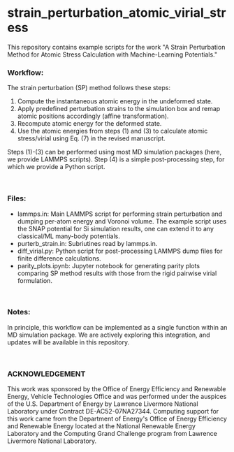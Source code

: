 # strain_perturbation_atomic_virial_stress
This repository contains example scripts for the work "A Strain Perturbation Method for Atomic Stress Calculation with Machine-Learning Potentials."

### Workflow:
The strain perturbation (SP) method follows these steps: 
1. Compute the instantaneous atomic energy in the undeformed state.
2.  Apply predefined perturbation strains to the simulation box and remap atomic positions accordingly (affine transformation).
3.  Recompute atomic energy for the deformed state.
4.  Use the atomic energies from steps (1) and (3) to calculate atomic stress/virial using Eq. (7) in the revised manuscript. <br>

Steps (1)-(3) can be performed using most MD simulation packages (here, we provide LAMMPS scripts). Step (4) is a simple post-processing step, for which we provide a Python script.

<br>

### Files:
- lammps.in: Main LAMMPS script for performing strain perturbation and dumping per-atom energy and Voronoi volume. The example script uses the SNAP potential for Si simulation results, one can extend it to any classical/ML many-body potentials.
- purterb_strain.in: Subriutines read by lammps.in.
- diff_virial.py: Python script for post-processing LAMMPS dump files for finite difference calculations.
- parity_plots.ipynb: Jupyter notebook for generating parity plots comparing SP method results with those from the rigid pairwise virial formulation.

<br>

### Notes:
In principle, this workflow can be implemented as a single function within an MD simulation package. We are actively exploring this integration, and updates will be available in this repository.


<br>

### ACKNOWLEDGEMENT
This work was sponsored by the Office of Energy Efficiency and Renewable Energy, Vehicle Technologies Office and was performed under the auspices of the U.S. Department of Energy by Lawrence Livermore National Laboratory under Contract DE-AC52-07NA27344. Computing support for this work came from the Department of Energy's Office of Energy Efficiency and Renewable Energy located at the National Renewable Energy Laboratory and the Computing Grand Challenge program from Lawrence Livermore National Laboratory.

